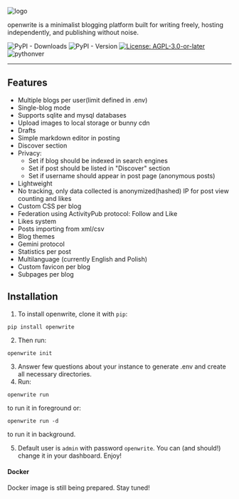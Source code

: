 ![logo](https://openwrite.io/static/logo.png)

openwrite is a minimalist blogging platform built for writing freely, hosting independently, and publishing without noise.

![PyPI - Downloads](https://img.shields.io/pypi/dw/openwrite)
![PyPI - Version](https://img.shields.io/pypi/v/openwrite)
[![License: AGPL-3.0-or-later](https://img.shields.io/badge/License-AGPL--3.0--or--later-blue.svg)](LICENSE)
![pythonver](https://img.shields.io/badge/python%20version-3.11-blue)

---

## Features

- Multiple blogs per user(limit defined in .env)
- Single-blog mode
- Supports sqlite and mysql databases
- Upload images to local storage or bunny cdn
- Drafts
- Simple markdown editor in posting
- Discover section
- Privacy: 
    - Set if blog should be indexed in search engines
    - Set if post should be listed in "Discover" section
    - Set if username should appear in post page (anonymous posts)
- Lightweight
- No tracking, only data collected is anonymized(hashed) IP for post view counting and likes
- Custom CSS per blog
- Federation using ActivityPub protocol: Follow and Like
- Likes system
- Posts importing from xml/csv
- Blog themes
- Gemini protocol
- Statistics per post
- Multilanguage (currently English and Polish)
- Custom favicon per blog
- Subpages per blog


## Installation

1. To install openwrite, clone it with `pip`:

```
pip install openwrite
```

2. Then run:

```
openwrite init
```

3. Answer few questions about your instance to generate .env and create all necessary directories.
4. Run:

```
openwrite run
```

to run it in foreground or:

```
openwrite run -d
```

to run it in background.

5. Default user is `admin` with password `openwrite`. You can (and should!) change it in your dashboard. Enjoy!


#### Docker

Docker image is still being prepared. Stay tuned!
